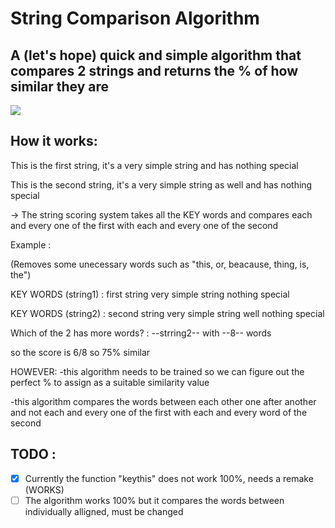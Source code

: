 <h1>String Comparison Algorithm</h1>

<h2>A (let's hope) quick and simple algorithm that compares 2 strings and returns the % of how similar they are</h2>

<img src="https://forthebadge.com/images/badges/made-with-python.svg">

<h2>How it works:</h2>

This is the first string, it's a very simple string and has nothing special

This is the second string, it's a very simple string as well and has nothing special

->  The string scoring system takes all the KEY words and compares each and every one of the first with each and 
    every one of the second

Example :

(Removes some unecessary words such as "this, or, beacause, thing, is, the")

KEY WORDS (string1) : first string very simple string nothing special

KEY WORDS (string2) : second string very simple string well nothing special

Which of the 2 has more words? : --strring2-- with --8-- words

so the score is 6/8 so 75% similar 

HOWEVER:
-this algorithm needs to be trained so we can figure out the perfect % to assign as a suitable similarity value

-this algorithm compares the words between each other one after another and not each and every one of the first with each and every word of the second


<h2>TODO :</h2>

- [x] Currently the function "keythis" does not work 100%, needs a remake (WORKS)
- [ ] The algorithm works 100% but it compares the words between individually alligned, must be changed
